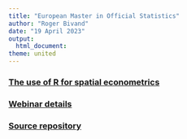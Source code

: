 ```yaml
---
title: "European Master in Official Statistics"
author: "Roger Bivand"
date: "19 April 2023"
output: 
  html_document:
theme: united
---
```


### [The use of R for spatial econometrics](https://rsbivand.github.io/emos_talk_2304/bivand_emos_230419.pdf)

### [Webinar details](https://www.emos-events.com/events/roger-bivand-on-the-use-of-r-for-spatial-econometrics) 

### [Source repository](https://github.com/rsbivand/emos_talk_2304)

